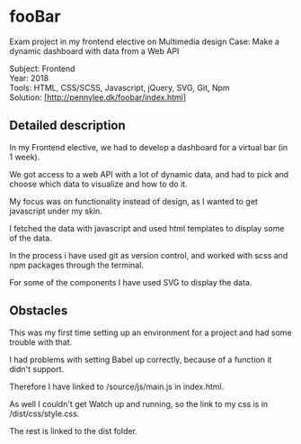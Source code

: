 # fooBar
Exam project in my frontend elective on Multimedia design
Case: Make a dynamic dashboard with data from a Web API

Subject: Frontend  
Year: 2018  
Tools: HTML, CSS/SCSS, Javascript, jQuery, SVG, Git, Npm   
Solution: [http://pennylee.dk/foobar/index.html]  

## Detailed description

In my Frontend elective, we had to develop a dashboard for a virtual bar (in 1 week).

We got access to a web API with a lot of dynamic data, and had to pick and choose which data to visualize and how to do it.

My focus was on functionality instead of design, as I wanted to get javascript under my skin. 

I fetched the data with javascript and used html templates to display some of the data. 

In the process i have used git as version control, and worked with scss and npm packages through the terminal. 

For some of the components I have used SVG to display the data.

## Obstacles

This was my first time setting up an environment for a project and had some trouble with that.

I had problems with setting Babel up correctly, because of a function it didn't support. 

Therefore I have linked to /source/js/main.js in index.html. 

As well I couldn't get Watch up and running, so the link to my css is in /dist/css/style.css. 

The rest is linked to the dist folder.
